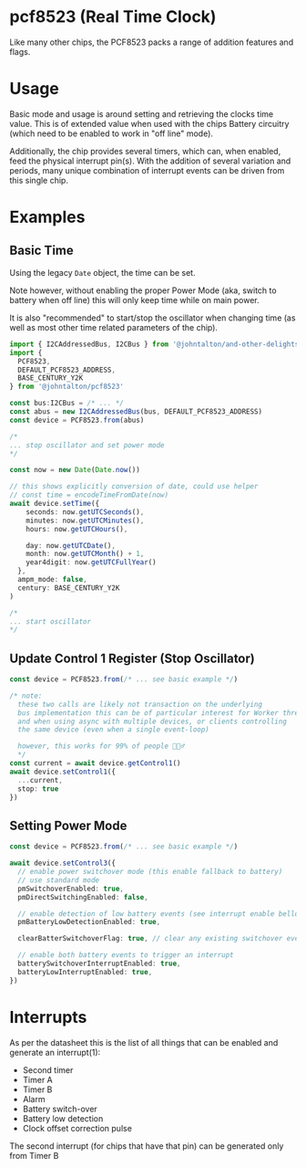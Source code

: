 # pcf8523 (Real Time Clock)

Like many other chips, the PCF8523 packs a range of addition features and flags.

# Usage

Basic mode and usage is around setting and retrieving the clocks time value. This is of extended value when used with the chips Battery circuitry (which need to be enabled to work in "off line" mode).

Additionally, the chip provides several timers, which can, when enabled, feed the physical interrupt pin(s).  With the addition of several variation and periods, many unique combination of interrupt events can be driven from this single chip.

# Examples
## Basic Time

Using the legacy `Date` object, the time can be set.

Note however, without enabling the proper Power Mode (aka, switch to battery when off line) this will only keep time while on main power.

It is also "recommended" to start/stop the oscillator when changing time (as well as most other time related parameters of the chip).

```typescript
import { I2CAddressedBus, I2CBus } from '@johntalton/and-other-delights'
import {
  PCF8523,
  DEFAULT_PCF8523_ADDRESS,
  BASE_CENTURY_Y2K
} from '@johntalton/pcf8523'

const bus:I2CBus = /* ... */
const abus = new I2CAddressedBus(bus, DEFAULT_PCF8523_ADDRESS)
const device = PCF8523.from(abus)

/*
... stop oscillator and set power mode
*/

const now = new Date(Date.now())

// this shows explicitly conversion of date, could use helper
// const time = encodeTimeFromDate(now)
await device.setTime({
    seconds: now.getUTCSeconds(),
    minutes: now.getUTCMinutes(),
    hours: now.getUTCHours(),

    day: now.getUTCDate(),
    month: now.getUTCMonth() + 1,
    year4digit: now.getUTCFullYear()
  },
  ampm_mode: false,
  century: BASE_CENTURY_Y2K
)

/*
... start oscillator
*/
```

## Update Control 1 Register (Stop Oscillator)

```typescript
const device = PCF8523.from(/* ... see basic example */)

/* note:
  these two calls are likely not transaction on the underlying
  bus implementation this can be of particular interest for Worker threads
  and when using async with multiple devices, or clients controlling
  the same device (even when a single event-loop)

  however, this works for 99% of people 🤷🏻‍♂️
  */
const current = await device.getControl1()
await device.setControl1({
  ...current,
  stop: true
})

```

## Setting Power Mode
```typescript
const device = PCF8523.from(/* ... see basic example */)

await device.setControl3({
  // enable power switchover mode (this enable fallback to battery)
  // use standard mode
  pmSwitchoverEnabled: true,
  pmDirectSwitchingEnabled: false,

  // enable detection of low battery events (see interrupt enable bellow trigger)
  pmBatteryLowDetectionEnabled: true,

  clearBatterSwitchoverFlag: true, // clear any existing switchover events

  // enable both battery events to trigger an interrupt
  batterySwitchoverInterruptEnabled: true,
  batteryLowInterruptEnabled: true,
})
```

# Interrupts

As per the datasheet this is the list of all things that can be enabled and generate an interrupt(1):
- Second timer
- Timer A
- Timer B
- Alarm
- Battery switch-over
- Battery low detection
- Clock offset correction pulse

The second interrupt (for chips that have that pin) can be generated only from Timer B